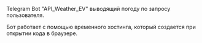 Telegram Bot "API_Weather_EV" выводящий погоду по запросу пользователя.

Бот работает с помощью временного хостинга, который создается при открытии кода в браузере.
